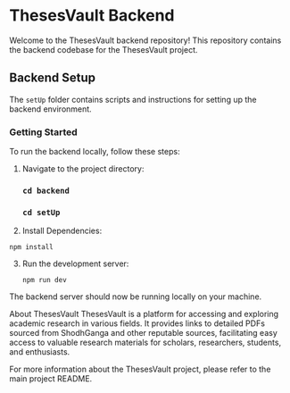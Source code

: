 # ThesesVault Backend

Welcome to the ThesesVault backend repository! This repository contains the backend codebase for the ThesesVault project.

## Backend Setup

The `setUp` folder contains scripts and instructions for setting up the backend environment.

### Getting Started

To run the backend locally, follow these steps:

1. Navigate to the project directory:
   
   ### `cd backend`

   ### `cd setUp`

2. Install Dependencies:

  `npm install`   

3. Run the development server:

   `npm run dev`


The backend server should now be running locally on your machine.

About ThesesVault
ThesesVault is a platform for accessing and exploring academic research in various fields. It provides links to detailed PDFs sourced from ShodhGanga and other reputable sources, facilitating easy access to valuable research materials for scholars, researchers, students, and enthusiasts.

For more information about the ThesesVault project, please refer to the main project README.